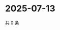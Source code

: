 # 2025-07-13

共 0 条

<!-- BEGIN ZHIHUQUESTIONS -->
<!-- 最后更新时间 Sun Jul 13 2025 19:09:13 GMT+0800 (China Standard Time) -->

<!-- END ZHIHUQUESTIONS -->
